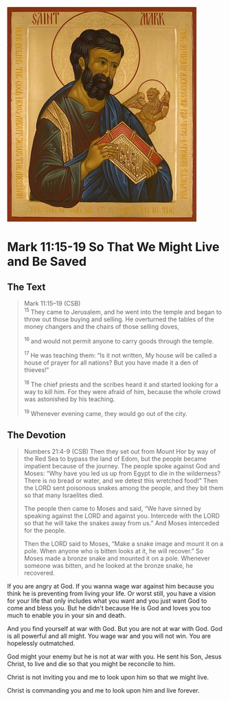 <img class="intro-right" src="../images/art-mark.jpg">

# Mark 11:15-19 So That We Might Live and Be Saved

## The Text

>Mark 11:15–19 (CSB)  
><sup> 15 </sup> They came to Jerusalem, and he went into the temple and began to throw out those buying and selling. He overturned the tables of the money changers and the chairs of those selling doves, 
>
><sup> 16 </sup> and would not permit anyone to carry goods through the temple. 
>
><sup> 17 </sup> He was teaching them: “Is it not written, My house will be called a house of prayer for all nations? But you have made it a den of thieves!” 
>
><sup> 18 </sup> The chief priests and the scribes heard it and started looking for a way to kill him. For they were afraid of him, because the whole crowd was astonished by his teaching. 
>
><sup> 19 </sup> Whenever evening came, they would go out of the city.

## The Devotion

>Numbers 21:4-9 (CSB) Then they set out from Mount Hor by way of the Red Sea to bypass the land of Edom, but the people became impatient because of the journey. The people spoke against God and Moses: “Why have you led us up from Egypt to die in the wilderness? There is no bread or water, and we detest this wretched food!” Then the LORD sent poisonous snakes among the people, and they bit them so that many Israelites died.
>
>The people then came to Moses and said, “We have sinned by speaking against the LORD and against you. Intercede with the LORD so that he will take the snakes away from us.” And Moses interceded for the people.
>
>Then the LORD said to Moses, “Make a snake image and mount it on a pole. When anyone who is bitten looks at it, he will recover.” So Moses made a bronze snake and mounted it on a pole. Whenever someone was bitten, and he looked at the bronze snake, he recovered.

If you are angry at God. If you wanna wage war against him because you think he is preventing from living your life. Or worst still, you have a vision for your life that only includes what you want and you just want God to come and bless you. But he didn't because He is God and loves you too much to enable you in your sin and death.

And you find yourself at war with God. But you are not at war with God. God is all powerful and all might. You wage war and you will not win. You are hopelessly outmatched.

God might your enemy but he is not at war with you. He sent his Son, Jesus Christ, to live and die so that you might be reconcile to him.

Christ is not inviting you and me to look upon him so that we might live.

Christ is commanding you and me to look upon him and live forever.
